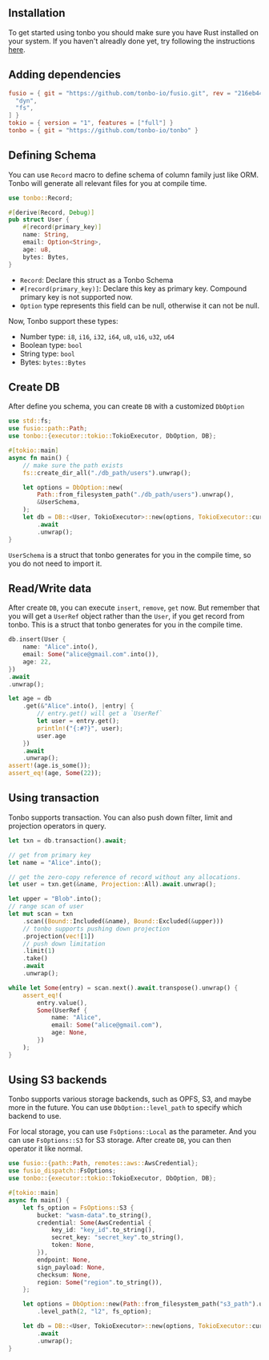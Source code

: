 ## Installation

To get started using tonbo you should make sure you have Rust installed on your system. If you haven't alreadly done yet, try following the instructions [here](https://www.rust-lang.org/tools/install).

## Adding dependencies

```toml
fusio = { git = "https://github.com/tonbo-io/fusio.git", rev = "216eb446fb0a0c6e5e85bfac51a6f6ed8e5ed606", package = "fusio", version = "0.3.3", features = [
  "dyn",
  "fs",
] }
tokio = { version = "1", features = ["full"] }
tonbo = { git = "https://github.com/tonbo-io/tonbo" }
```

## Defining Schema

You can use `Record` macro to define schema of column family just like ORM. Tonbo will generate all relevant files for you at compile time.

```rust
use tonbo::Record;

#[derive(Record, Debug)]
pub struct User {
    #[record(primary_key)]
    name: String,
    email: Option<String>,
    age: u8,
    bytes: Bytes,
}
```

- `Record`: Declare this struct as a Tonbo Schema
- `#[record(primary_key)]`: Declare this key as primary key. Compound primary key is not supported now.
- `Option` type represents this field can be null, otherwise it can not be null.

Now, Tonbo support these types:

- Number type: `i8`, `i16`, `i32`, `i64`, `u8`, `u16`, `u32`, `u64`
- Boolean type: `bool`
- String type: `bool`
- Bytes: `bytes::Bytes`

## Create DB

After define you schema, you can create `DB` with a customized `DbOption`

```rust
use std::fs;
use fusio::path::Path;
use tonbo::{executor::tokio::TokioExecutor, DbOption, DB};

#[tokio::main]
async fn main() {
    // make sure the path exists
    fs::create_dir_all("./db_path/users").unwrap();

    let options = DbOption::new(
        Path::from_filesystem_path("./db_path/users").unwrap(),
        &UserSchema,
    );
    let db = DB::<User, TokioExecutor>::new(options, TokioExecutor::current(), UserSchema)
        .await
        .unwrap();
}
```

`UserSchema` is a struct that tonbo generates for you in the compile time, so you do not need to import it.

## Read/Write data

After create `DB`, you can execute `insert`, `remove`, `get` now. But remember that you will get a `UserRef` object rather than the `User`, if you get record from tonbo. This is a struct that tonbo generates for you in the compile time.

```rust
db.insert(User {
    name: "Alice".into(),
    email: Some("alice@gmail.com".into()),
    age: 22,
})
.await
.unwrap();

let age = db
    .get(&"Alice".into(), |entry| {
        // entry.get() will get a `UserRef`
        let user = entry.get();
        println!("{:#?}", user);
        user.age
    })
    .await
    .unwrap();
assert!(age.is_some());
assert_eq!(age, Some(22));
```

## Using transaction

Tonbo supports transaction. You can also push down filter, limit and projection operators in query.

```rust
let txn = db.transaction().await;

// get from primary key
let name = "Alice".into();

// get the zero-copy reference of record without any allocations.
let user = txn.get(&name, Projection::All).await.unwrap();

let upper = "Blob".into();
// range scan of user
let mut scan = txn
    .scan((Bound::Included(&name), Bound::Excluded(&upper)))
    // tonbo supports pushing down projection
    .projection(vec![1])
    // push down limitation
    .limit(1)
    .take()
    .await
    .unwrap();

while let Some(entry) = scan.next().await.transpose().unwrap() {
    assert_eq!(
        entry.value(),
        Some(UserRef {
            name: "Alice",
            email: Some("alice@gmail.com"),
            age: None,
        })
    );
}
```

## Using S3 backends

Tonbo supports various storage backends, such as OPFS, S3, and maybe more in the future. You can use `DbOption::level_path` to specify which backend to use.

For local storage, you can use `FsOptions::Local` as the parameter. And you can use `FsOptions::S3` for S3 storage. After create `DB`, you can then operator it like normal.

```rust
use fusio::{path::Path, remotes::aws::AwsCredential};
use fusio_dispatch::FsOptions;
use tonbo::{executor::tokio::TokioExecutor, DbOption, DB};

#[tokio::main]
async fn main() {
    let fs_option = FsOptions::S3 {
        bucket: "wasm-data".to_string(),
        credential: Some(AwsCredential {
            key_id: "key_id".to_string(),
            secret_key: "secret_key".to_string(),
            token: None,
        }),
        endpoint: None,
        sign_payload: None,
        checksum: None,
        region: Some("region".to_string()),
    };

    let options = DbOption::new(Path::from_filesystem_path("s3_path").unwrap(), &UserSchema)
        .level_path(2, "l2", fs_option);

    let db = DB::<User, TokioExecutor>::new(options, TokioExecutor::current(), UserSchema)
        .await
        .unwrap();
}
```
